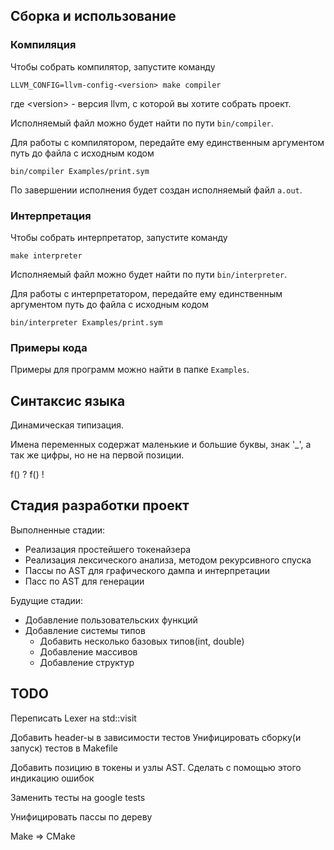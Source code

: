 ## Сборка и использование

### Компиляция
Чтобы собрать компилятор, запустите команду
```
LLVM_CONFIG=llvm-config-<version> make compiler
```

где \<version\> - версия llvm, с которой вы хотите собрать проект.

Исполняемый файл можно будет найти по пути `bin/compiler`.

Для работы с компилятором, передайте ему единственным аргументом путь до файла с исходным кодом
```
bin/compiler Examples/print.sym
```
По завершении исполнения будет создан исполняемый файл `a.out`.

### Интерпретация
Чтобы собрать интерпретатор, запустите команду
```
make interpreter
```

Исполняемый файл можно будет найти по пути `bin/interpreter`.

Для работы с интерпретатором, передайте ему единственным аргументом путь до файла с исходным кодом
```
bin/interpreter Examples/print.sym
```

### Примеры кода
Примеры для программ можно найти в папке `Examples`.

## Синтаксис языка

Динамическая типизация.

Имена переменных содержат маленькие и большие буквы, знак '_', а так же цифры, но не на первой позиции.

f() ?
f() !

## Стадия разработки проект
Выполненные стадии:
* Реализация простейшего токенайзера
* Реализация лексического анализа, методом рекурсивного спуска
* Пассы по AST для графического дампа и интерпретации
* Пасс по AST для генерации

Будущие стадии:
* Добавление пользовательских функций
* Добавление системы типов
    * Добавить несколько базовых типов(int, double)
    * Добавление массивов
    * Добавление структур

## TODO

Переписать Lexer на std::visit

Добавить header-ы в зависимости тестов
Унифицировать сборку(и запуск) тестов в Makefile

Добавить позицию в токены и узлы AST. Сделать с помощью этого индикацию ошибок

Заменить тесты на google tests

Унифицировать пассы по дереву

Make => CMake
